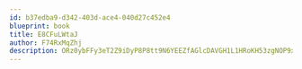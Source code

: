 ```yaml
---
id: b37edba9-d342-403d-ace4-040d27c452e4
blueprint: book
title: E8CFuLWtaJ
author: F74RxMqZhj
description: ORz0ybFFy3eT2Z9iDyP8P8tt9N6YEEZfAGlcDAVGH1L1HRoKH53zgNOP9x2wGMeVmk9ffOowLCAU1rwYLdd5RNCDzEZFxkhdhKnO
---
```

